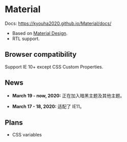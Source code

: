 # Material
Docs: https://kyouha2020.github.io/Material/docs/

* Based on [Material Design](https://material.io/).
* RTL support.

## Browser compatibility
Support IE 10+ except CSS Custom Properties.

## News
* **March 19 - now, 2020:** 正在加入暗黑主题及其他主题。

* **March 17 - 18, 2020:** 适配了 IE11。

## Plans
* CSS variables
